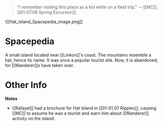 > "I remember visiting this place as a kid while on a field trip."
> -- [[MC]], [[01-07.06 Spring Excursion]]

![[Hat_Island_Spacepedia_image.png]]
# Spacepedia
A small island located near [[Linkon]]'s coast. The mountains resemble a hat, hence its name. It was once a popular tourist site. Now, it is abandoned, for [[Wanderer]]s have taken over.

# Other Info

**Notes**
* [[Rafayel]] had a brochure for Hat Island in [[01-01.07 Ripples]], causing [[MC]] to assume he was a tourist and warn him about [[Wanderer]] activity on the island.